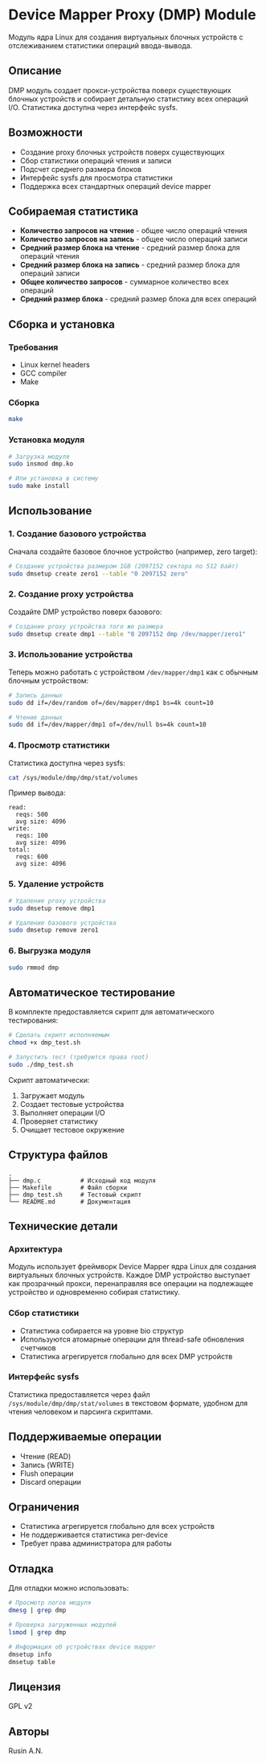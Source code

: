 # Device Mapper Proxy (DMP) Module

Модуль ядра Linux для создания виртуальных блочных устройств с отслеживанием статистики операций ввода-вывода.

## Описание

DMP модуль создает прокси-устройства поверх существующих блочных устройств и собирает детальную статистику всех операций I/O. Статистика доступна через интерфейс sysfs.

## Возможности

- Создание proxy блочных устройств поверх существующих
- Сбор статистики операций чтения и записи
- Подсчет среднего размера блоков
- Интерфейс sysfs для просмотра статистики
- Поддержка всех стандартных операций device mapper

## Собираемая статистика

- **Количество запросов на чтение** - общее число операций чтения
- **Количество запросов на запись** - общее число операций записи
- **Средний размер блока на чтение** - средний размер блока для операций чтения
- **Средний размер блока на запись** - средний размер блока для операций записи
- **Общее количество запросов** - суммарное количество всех операций
- **Средний размер блока** - средний размер блока для всех операций

## Сборка и установка

### Требования

- Linux kernel headers
- GCC compiler
- Make

### Сборка

```bash
make
```

### Установка модуля

```bash
# Загрузка модуля
sudo insmod dmp.ko

# Или установка в систему
sudo make install
```

## Использование

### 1. Создание базового устройства

Сначала создайте базовое блочное устройство (например, zero target):

```bash
# Создание устройства размером 1GB (2097152 сектора по 512 байт)
sudo dmsetup create zero1 --table "0 2097152 zero"
```

### 2. Создание proxy устройства

Создайте DMP устройство поверх базового:

```bash
# Создание proxy устройства того же размера
sudo dmsetup create dmp1 --table "0 2097152 dmp /dev/mapper/zero1"
```

### 3. Использование устройства

Теперь можно работать с устройством `/dev/mapper/dmp1` как с обычным блочным устройством:

```bash
# Запись данных
sudo dd if=/dev/random of=/dev/mapper/dmp1 bs=4k count=10

# Чтение данных
sudo dd if=/dev/mapper/dmp1 of=/dev/null bs=4k count=10
```

### 4. Просмотр статистики

Статистика доступна через sysfs:

```bash
cat /sys/module/dmp/dmp/stat/volumes
```

Пример вывода:
```
read:
  reqs: 500
  avg size: 4096
write:
  reqs: 100
  avg size: 4096
total:
  reqs: 600
  avg size: 4096
```

### 5. Удаление устройств

```bash
# Удаление proxy устройства
sudo dmsetup remove dmp1

# Удаление базового устройства
sudo dmsetup remove zero1
```

### 6. Выгрузка модуля

```bash
sudo rmmod dmp
```

## Автоматическое тестирование

В комплекте предоставляется скрипт для автоматического тестирования:

```bash
# Сделать скрипт исполняемым
chmod +x dmp_test.sh

# Запустить тест (требуются права root)
sudo ./dmp_test.sh
```

Скрипт автоматически:
1. Загружает модуль
2. Создает тестовые устройства
3. Выполняет операции I/O
4. Проверяет статистику
5. Очищает тестовое окружение

## Структура файлов

```
.
├── dmp.c           # Исходный код модуля
├── Makefile        # Файл сборки
├── dmp_test.sh     # Тестовый скрипт
└── README.md       # Документация
```

## Технические детали

### Архитектура

Модуль использует фреймворк Device Mapper ядра Linux для создания виртуальных блочных устройств. Каждое DMP устройство выступает как прозрачный прокси, перенаправляя все операции на подлежащее устройство и одновременно собирая статистику.

### Сбор статистики

- Статистика собирается на уровне bio структур
- Используются атомарные операции для thread-safe обновления счетчиков
- Статистика агрегируется глобально для всех DMP устройств

### Интерфейс sysfs

Статистика предоставляется через файл `/sys/module/dmp/dmp/stat/volumes` в текстовом формате, удобном для чтения человеком и парсинга скриптами.

## Поддерживаемые операции

- Чтение (READ)
- Запись (WRITE)
- Flush операции
- Discard операции

## Ограничения

- Статистика агрегируется глобально для всех устройств
- Не поддерживается статистика per-device
- Требует права администратора для работы

## Отладка

Для отладки можно использовать:

```bash
# Просмотр логов модуля
dmesg | grep dmp

# Проверка загруженных модулей
lsmod | grep dmp

# Информация об устройствах device mapper
dmsetup info
dmsetup table
```

## Лицензия

GPL v2

## Авторы

Rusin A.N.